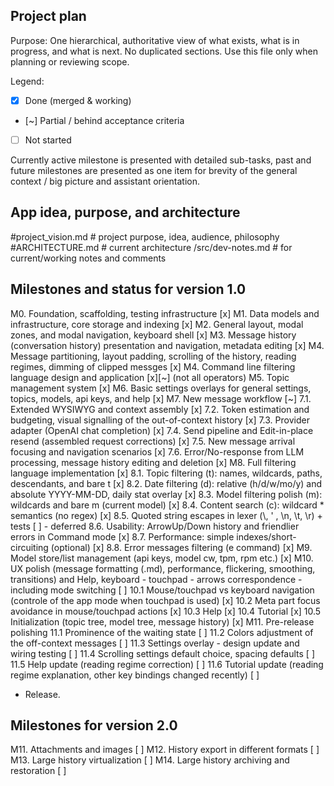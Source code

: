 ## Project plan

Purpose: One hierarchical, authoritative view of what exists, what is in progress, and what is next. No duplicated sections. Use this file only when planning or reviewing scope.

Legend:
- [x] Done (merged & working)
- [~] Partial / behind acceptance criteria
- [ ] Not started

Currently active milestone is presented with detailed sub-tasks, past and future milestones are presented as one item for brevity of the general context / big picture and assistant orientation.

## App idea, purpose, and architecture

#project_vision.md # project purpose, idea, audience, philosophy
#ARCHITECTURE.md # current architecture
/src/dev-notes.md # for current/working notes and comments

## Milestones and status for version 1.0

M0. Foundation, scaffolding, testing infrastructure [x]
M1. Data models and infrastructure, core storage and indexing [x]
M2. General layout, modal zones, and modal navigation, keyboard shell [x]
M3. Message history (conversation history) presentation and navigation, metadata editing [x]
M4. Message partitioning, layout padding, scrolling of the history, reading regimes, dimming of clipped messges [x]
M4. Command line filtering language design and application [x][~] (not all operators)
M5. Topic management system [x]
M6. Basic settings overlays for general settings, topics, models, api keys, and help [x]
M7. New message workflow [~]
    7.1. Extended WYSIWYG and context assembly [x]
    7.2. Token estimation and budgeting, visual signalling of the out-of-context history [x]
    7.3. Provider adapter (OpenAI chat completion) [x]
    7.4. Send pipeline and Edit-in-place resend (assembled request corrections) [x]
    7.5. New message arrival focusing and navigation scenarios [x]
    7.6. Error/No-response from LLM processing, message history editing and deletion [x]
M8. Full filtering language implementation [x]
    8.1. Topic filtering (t): names, wildcards, paths, descendants, and bare t [x]
    8.2. Date filtering (d): relative (h/d/w/mo/y) and absolute YYYY-MM-DD, daily stat overlay [x]
    8.3. Model filtering polish (m): wildcards and bare m (current model) [x]
    8.4. Content search (c): wildcard * semantics (no regex) [x]
    8.5. Quoted string escapes in lexer (\\, \' , \n, \t, \r) + tests [ ] - deferred
    8.6. Usability: ArrowUp/Down history and friendlier errors in Command mode [x]
    8.7. Performance: simple indexes/short-circuiting (optional) [x]
    8.8. Error messages filtering (e command) [x]
M9. Model store/list management (api keys, model cw, tpm, rpm etc.) [x]
M10. UX polish (message formatting (.md), performance, flickering, smoothing, transitions) and Help, keyboard - touchpad - arrows correspondence - including mode switching [ ]
    10.1 Mouse/touchpad vs keyboard navigation (controle of the app mode when touchpad is used) [x]
    10.2 Meta part focus avoidance in mouse/touchpad actions [x]
    10.3 Help [x]
    10.4 Tutorial [x]
    10.5 Initialization (topic tree, model tree, message history) [x]
M11. Pre-release polishing
    11.1 Prominence of the waiting state [ ]
    11.2 Colors adjustment of the off-context messages [ ]
    11.3 Settings overlay - design update and wiring testing [ ]
    11.4 Scrolling settings default choice, spacing defaults [ ]
    11.5 Help update (reading regime correction) [ ]
    11.6 Tutorial update (reading regime explanation, other key bindings changed recently) [ ]

- Release.

## Milestones for version 2.0

M11. Attachments and images [ ]
M12. History export in different formats [ ]
M13. Large history virtualization [ ]
M14. Large history archiving and restoration [ ]
